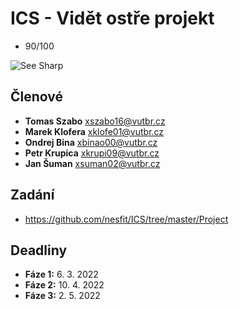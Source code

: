# ICS - Vidět ostře projekt

- 90/100

![See Sharp](ICS.APP/Views/img/SeeSharp.gif)


## Členové
 - **Tomas Szabo** <xszabo16@vutbr.cz>
 - **Marek Klofera** <xklofe01@vutbr.cz>
 - **Ondrej Bina** <xbinao00@vutbr.cz>
 - **Petr Krupica** <xkrupi09@vutbr.cz>
 - **Jan Šuman** <xsuman02@vutbr.cz>

## Zadání
 - https://github.com/nesfit/ICS/tree/master/Project

## Deadliny
 - **Fáze 1:**  6. 3. 2022
 - **Fáze 2:**  10. 4. 2022
 - **Fáze 3:**  2. 5. 2022